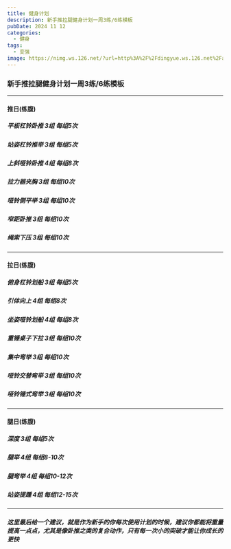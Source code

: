 ```yaml
---
title: 健身计划
description: 新手推拉腿健身计划一周3练/6练模板
pubDate: 2024 11 12
categories:
  - 健身
tags:
  - 变强
image: https://nimg.ws.126.net/?url=http%3A%2F%2Fdingyue.ws.126.net%2FamisXwSZLgpVBayzZR6LvCWXzTnrEkm6Cp%3DGVGIRseDdf1506934764080.jpg&thumbnail=660x2147483647&quality=80&type=jpg
---
```

### 新手推拉腿健身计划一周3练/6练模板

---

#### 推日(练腹)

##### 平板杠铃卧推 3组 每组5次

##### 站姿杠铃推举 3组 每组5次

##### 上斜哑铃卧推 4组 每组8次

##### 拉力器夹胸 3组 每组10次

##### 哑铃侧平举 3组 每组10次

##### 窄距卧推 3组 每组10次

##### 绳索下压 3组 每组10次

---

#### 拉日(练腹)

##### 俯身杠铃划船 3组 每组5次

##### 引体向上 4组 每组8次

##### 坐姿哑铃划船 4组 每组8次

##### 重锤桌子下拉 3组 每组10次

##### 集中弯举 3组 每组10次

##### 哑铃交替弯举 3组 每组10次

##### 哑铃锤式弯举 3组 每组10次

---

#### 腿日(练腹)

##### 深度 3组 每组5次

##### 腿举 4组 每组8-10次

##### 腿弯举 4组 每组10-12次

##### 站姿提踵 4组 每组12-15次

---

##### 这里最后给一个建议，就是作为新手的你每次使用计划的时候，建议你都能将重量提高一点点，尤其是像卧推之类的复合动作，只有每一次小的突破才能让你成长的更快
